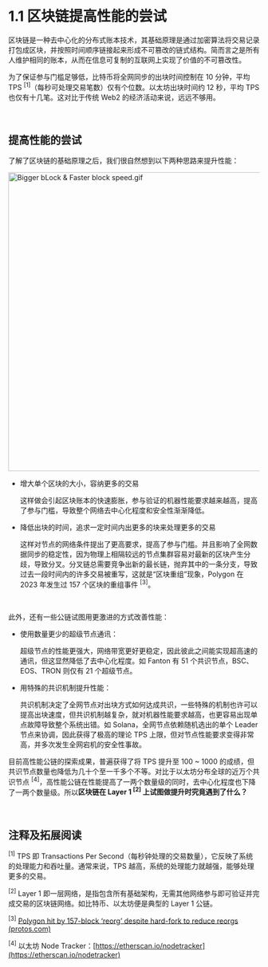 # 1.1 区块链提高性能的尝试

区块链是一种去中心化的分布式账本技术，其基础原理是通过加密算法将交易记录打包成区块，并按照时间顺序链接起来形成不可篡改的链式结构。简而言之是所有人维护相同的账本，从而在信息可复制的互联网上实现了价值的不可篡改性。

为了保证参与门槛足够低，比特币将全网同步的出块时间控制在 10 分钟，平均 TPS <sup>[1]</sup>（每秒可处理交易笔数）仅有个位数。以太坊出块时间约 12 秒，平均 TPS 也仅有十几笔。这对比于传统 Web2 的经济活动来说，远远不够用。

&nbsp; 

## 提高性能的尝试

了解了区块链的基础原理之后，我们很自然想到以下两种思路来提升性能：

<img src="/assets/1.1.1.gif" width="600px" alt="Bigger bLock & Faster block speed.gif" />


*   增大单个区块的大小，容纳更多的交易

    这样做会引起区块账本的快速膨胀，参与验证的机器性能要求越来越高，提高了参与门槛，导致整个网络去中心化程度和安全性渐渐降低。

*   降低出块的时间，追求一定时间内出更多的块来处理更多的交易

    这样对节点的网络条件提出了更高要求，提高了参与门槛。并且影响了全网数据同步的稳定性，因为物理上相隔较远的节点集群容易对最新的区块产生分歧，导致分叉。分叉链总需要竞争出新的最长链，抛弃其中的一条分支，导致过去一段时间内的许多交易被重写，这就是“区块重组”现象，Polygon 在 2023 年发生过 157 个区块的重组事件 <sup>[3]</sup>。

&nbsp; 

此外，还有一些公链试图用更激进的方式改善性能：

*   使用数量更少的超级节点通讯：

    超级节点的性能更强大，网络带宽更好更稳定，因此彼此之间能实现超高速的通讯，但这显然降低了去中心化程度。如 Fanton 有 51 个共识节点，BSC、EOS、TRON 则仅有 21 个超级节点。

*   用特殊的共识机制提升性能：

    共识机制决定了全网节点对出块方式如何达成共识，一些特殊的机制也许可以提高出块速度，但共识机制越复杂，就对机器性能要求越高，也更容易出现单点故障导致整个系统出错。如 Solana，全网节点依赖随机选出的单个 Leader 节点来协调，因此获得了极高的理论 TPS 上限，但对节点性能要求变得非常高，并多次发生全网宕机的安全性事故。

目前高性能公链的探索成果，普遍获得了将 TPS 提升至 100 \~ 1000 的成绩，但共识节点数量也降低为几十个至一千多个不等。对比于以太坊分布全球的近万个共识节点 <sup>[4]</sup>，高性能公链在性能提高了一两个数量级的同时，去中心化程度也下降了一两个数量级。所以**区块链在 Layer 1 <sup>[2]</sup> 上试图做提升时究竟遇到了什么？**

&nbsp; 
## 注释及拓展阅读
<sup>[1]</sup> TPS 即 Transactions Per Second（每秒钟处理的交易数量），它反映了系统的处理能力和吞吐量。通常来说，TPS 越高，系统的处理能力就越强，能够处理更多的交易。

<sup>[2]</sup> Layer 1 即一层网络，是指包含所有基础架构，无需其他网络参与即可验证并完成交易的区块链网络。如比特币、以太坊便是典型的 Layer 1 公链。

<sup>[3]</sup> [Polygon hit by 157-block ‘reorg’ despite hard-fork to reduce reorgs (protos.com)](https://protos.com/polygon-hit-by-157-block-reorg-despite-hard-fork-to-reduce-reorgs/)

<sup>[4]</sup> 以太坊 Node Tracker：[https://etherscan.io/nodetracker](https://etherscan.io/nodetracker)
